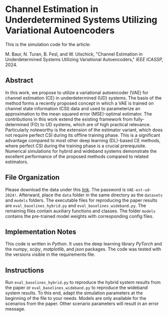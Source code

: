 # Channel Estimation in Underdetermined Systems Utilizing Variational Autoencoders

This is the simulation code for the article:

M. Baur, N. Turan, B. Fesl, and W. Utschick, "Channel Estimation in Underdetermined Systems Utilizing Variational Autoencoders," *IEEE ICASSP,* 2024.

## Abstract
In this work, we propose to utilize a variational autoencoder (VAE) for channel estimation (CE) in underdetermined (UD) systems. The basis of the method forms a recently proposed concept in which a VAE is trained on channel state information (CSI) data and used to parameterize an approximation to the mean squared error (MSE)-optimal estimator. The contributions in this work extend the existing framework from fully-determined (FD) to UD systems, which are of high practical relevance. Particularly noteworthy is the extension of the estimator variant, which does not require perfect CSI during its offline training phase. This is a significant advantage compared to most other deep learning (DL)-based CE methods, where perfect CSI during the training phase is a crucial prerequisite. Numerical simulations for hybrid and wideband systems demonstrate the excellent performance of the proposed methods compared to related estimators.

## File Organization
Please download the data under this [link](https://syncandshare.lrz.de/getlink/fifsDvKZsioNjY56HZNt7/data). The password is `VAE-est-ud-2024!`. Afterward, place the `data` folder in the same directory as the `datasets` and `models` folders.
The executable files for reproducing the paper results are `eval_baselines_hybrid.py` and `eval_baselines_wideband.py`. The remaining files contain auxiliary functions and classes. The folder `models` contains the pre-trained model weights with corresponding config files.

## Implementation Notes
This code is written in _Python_. It uses the deep learning library _PyTorch_ and the _numpy_, _scipy_, _matplotlib_, and _json_ packages. The code was tested with the versions visible in the requirements file.

## Instructions
Run `eval_baselines_hybrid.py` to reproduce the hybrid system results from the paper or `eval_baselines_wideband.py` to reproduce the wideband system results. To this end, adapt the simulation parameters at the beginning of the file to your needs. Models are only available for the scenarios from the paper. Other scenario parameters will result in an error message.
